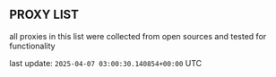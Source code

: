 ## PROXY LIST

all proxies in this list were collected from open sources and tested for functionality

last update: `2025-04-07 03:00:30.140854+00:00` UTC